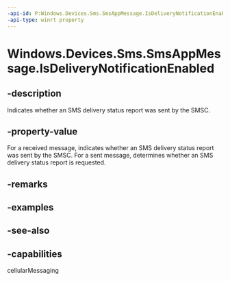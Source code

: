 ----api-id: P:Windows.Devices.Sms.SmsAppMessage.IsDeliveryNotificationEnabled
-api-type: winrt property
---<!-- Property syntaxpublic bool IsDeliveryNotificationEnabled { get;  set; }--># Windows.Devices.Sms.SmsAppMessage.IsDeliveryNotificationEnabled## -descriptionIndicates whether an SMS delivery status report was sent by the SMSC.## -property-valueFor a received message, indicates whether an SMS delivery status report was sent by the SMSC. For a sent message, determines whether an SMS delivery status report is requested.## -remarks## -examples## -see-also## -capabilitiescellularMessaging